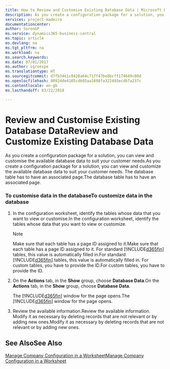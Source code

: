 ```yaml
---
title: How to Review and Customise Existing Database Data | Microsoft Docs
description: As you create a configuration package for a solution, you can view and customise the available database data to suit your customer needs. The database table has to have an associated page.
services: project-madeira
documentationcenter: 
author: SorenGP
ms.service: dynamics365-business-central
ms.topic: article
ms.devlang: na
ms.tgt_pltfrm: na
ms.workload: na
ms.search.keywords: 
ms.date: 07/01/2017
ms.author: sgroespe
ms.translationtype: HT
ms.sourcegitcommit: d7fb34e1c9428a64c71ff47be8bcff174649c00d
ms.openlocfilehash: 80924de4105cd605aa1698fa322493ecdb7a237c
ms.contentlocale: en-gb
ms.lasthandoff: 03/22/2018

---
```

# <a name="review-and-customize-existing-database-data"></a><span data-ttu-id="52724-104">Review and Customise Existing Database Data</span><span class="sxs-lookup"><span data-stu-id="52724-104">Review and Customize Existing Database Data</span></span>
<span data-ttu-id="52724-105">As you create a configuration package for a solution, you can view and customise the available database data to suit your customer needs.</span><span class="sxs-lookup"><span data-stu-id="52724-105">As you create a configuration package for a solution, you can view and customize the available database data to suit your customer needs.</span></span> <span data-ttu-id="52724-106">The database table has to have an associated page.</span><span class="sxs-lookup"><span data-stu-id="52724-106">The database table has to have an associated page.</span></span>  

### <a name="to-customize-data-in-the-database"></a><span data-ttu-id="52724-107">To customise data in the database</span><span class="sxs-lookup"><span data-stu-id="52724-107">To customize data in the database</span></span>  

1.  <span data-ttu-id="52724-108">In the configuration worksheet, identify the tables whose data that you want to view or customise.</span><span class="sxs-lookup"><span data-stu-id="52724-108">In the configuration worksheet, identify the tables whose data that you want to view or customize.</span></span>  

    > [!NOTE]  
    >  <span data-ttu-id="52724-109">Make sure that each table has a page ID assigned to it.</span><span class="sxs-lookup"><span data-stu-id="52724-109">Make sure that each table has a page ID assigned to it.</span></span> <span data-ttu-id="52724-110">For standard [!INCLUDE[d365fin](includes/d365fin_md.md)] tables, this value is automatically filled in.</span><span class="sxs-lookup"><span data-stu-id="52724-110">For standard [!INCLUDE[d365fin](includes/d365fin_md.md)] tables, this value is automatically filled in.</span></span> <span data-ttu-id="52724-111">For custom tables, you have to provide the ID.</span><span class="sxs-lookup"><span data-stu-id="52724-111">For custom tables, you have to provide the ID.</span></span>  

2.  <span data-ttu-id="52724-112">On the **Actions** tab, in the **Show** group, choose **Database Data**.</span><span class="sxs-lookup"><span data-stu-id="52724-112">On the **Actions** tab, in the **Show** group, choose **Database Data**.</span></span>  

     <span data-ttu-id="52724-113">The [!INCLUDE[d365fin](includes/d365fin_md.md)] window for the page opens.</span><span class="sxs-lookup"><span data-stu-id="52724-113">The [!INCLUDE[d365fin](includes/d365fin_md.md)] window for the page opens.</span></span>  

3.  <span data-ttu-id="52724-114">Review the available information.</span><span class="sxs-lookup"><span data-stu-id="52724-114">Review the available information.</span></span> <span data-ttu-id="52724-115">Modify it as necessary by deleting records that are not relevant or by adding new ones.</span><span class="sxs-lookup"><span data-stu-id="52724-115">Modify it as necessary by deleting records that are not relevant or by adding new ones.</span></span>  

## <a name="see-also"></a><span data-ttu-id="52724-116">See Also</span><span class="sxs-lookup"><span data-stu-id="52724-116">See Also</span></span>  
 [<span data-ttu-id="52724-117">Manage Company Configuration in a Worksheet</span><span class="sxs-lookup"><span data-stu-id="52724-117">Manage Company Configuration in a Worksheet</span></span>](admin-how-to-manage-company-configuration-in-a-worksheet.md)

